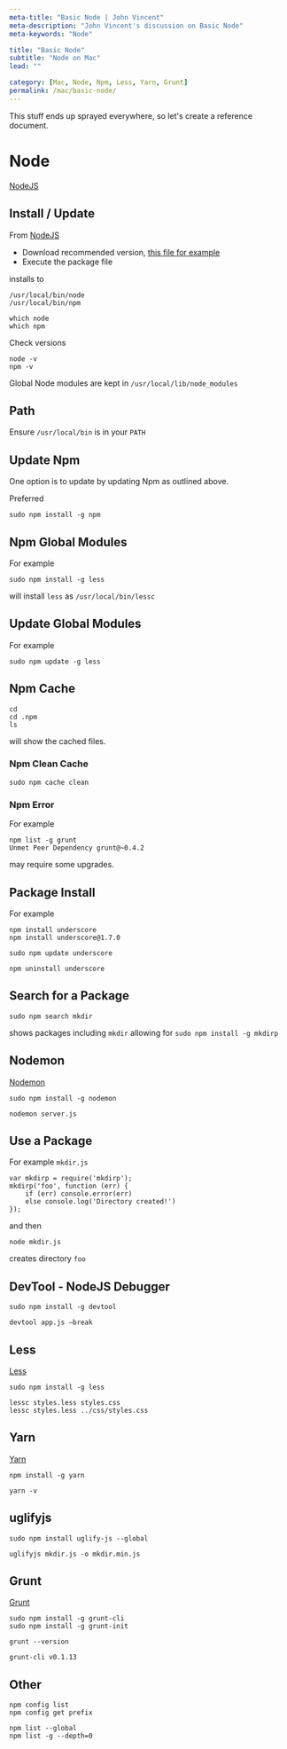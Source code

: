 ```yaml
---
meta-title: "Basic Node | John Vincent"
meta-description: "John Vincent's discussion on Basic Node"
meta-keywords: "Node"

title: "Basic Node"
subtitle: "Node on Mac"
lead: ""

category: [Mac, Node, Npm, Less, Yarn, Grunt]
permalink: /mac/basic-node/
---
```


This stuff ends up sprayed everywhere, so let's create a reference document.

<!-- end -->

# Node

[NodeJS](https://nodejs.org/en/)

## Install / Update

From [NodeJS](https://nodejs.org/en/)

* Download recommended version, [this file for example](https://nodejs.org/dist/v10.15.3/node-v10.15.3.pkg)
* Execute the package file

installs to 

```
/usr/local/bin/node
/usr/local/bin/npm
```

```
which node
which npm
```

Check versions

```
node -v
npm -v
```

Global Node modules are kept in
`/usr/local/lib/node_modules`

## Path

Ensure `/usr/local/bin` is in your `PATH`

## Update Npm

One option is to update by updating Npm as outlined above.

Preferred

```
sudo npm install -g npm 
```

## Npm Global Modules

For example

```
sudo npm install -g less
```

will install `less` as `/usr/local/bin/lessc`

## Update Global Modules

For example

```
sudo npm update -g less
```

## Npm Cache

```
cd
cd .npm
ls
```

will show the cached files.

### Npm Clean Cache

```
sudo npm cache clean
```

### Npm Error

For example

```
npm list -g grunt
Unmet Peer Dependency grunt@~0.4.2
```

may require some upgrades.

## Package Install

For example

```
npm install underscore
npm install underscore@1.7.0

sudo npm update underscore

npm uninstall underscore
```

## Search for a Package

```
sudo npm search mkdir
```

shows packages including `mkdir` allowing for `sudo npm install -g mkdirp`

## Nodemon

[Nodemon](http://nodemon.io/)

```
sudo npm install -g nodemon

nodemon server.js
```

## Use a Package

For example `mkdir.js`

```
var mkdirp = require('mkdirp');
mkdirp('foo', function (err) {
    if (err) console.error(err)
    else console.log('Directory created!')
});
```

and then

```
node mkdir.js
```

creates directory `foo`

## DevTool - NodeJS Debugger

```
sudo npm install -g devtool

devtool app.js —break
```

## Less

[Less](http://lesscss.org/)

```
sudo npm install -g less

lessc styles.less styles.css
lessc styles.less ../css/styles.css
```

## Yarn

[Yarn](https://yarnpkg.com/en/)

```
npm install -g yarn

yarn -v
```

## uglifyjs

```
sudo npm install uglify-js --global

uglifyjs mkdir.js -o mkdir.min.js
```

## Grunt

[Grunt](http://gruntjs.com/)

```
sudo npm install -g grunt-cli
sudo npm install -g grunt-init
```

```
grunt --version

grunt-cli v0.1.13
```

## Other

```
npm config list
npm config get prefix

npm list --global
npm list -g --depth=0
```





	
	
	
	